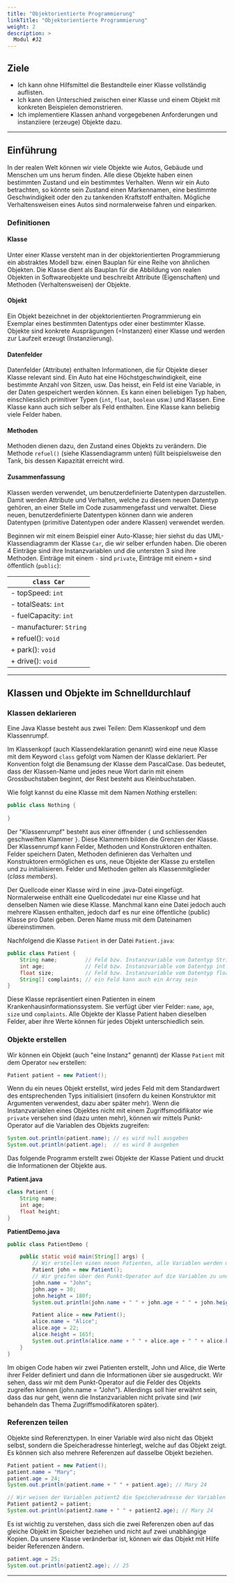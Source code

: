```yaml
---
title: "Objektorientierte Programmierung"
linkTitle: "Objektorientierte Programmierung"
weight: 2
description: >
  Modul #J2
---
```


## Ziele
* Ich kann ohne Hilfsmittel die Bestandteile einer Klasse vollständig auflisten.
* Ich kann den Unterschied zwischen einer Klasse und einem Objekt mit konkreten Beispielen demonstrieren.
* Ich implementiere Klassen anhand vorgegebenen Anforderungen und instanziiere (erzeuge) Objekte dazu.

---

## Einführung
In der realen Welt können wir viele Objekte wie Autos, Gebäude und Menschen um uns herum finden. Alle diese Objekte haben einen bestimmten Zustand und ein bestimmtes Verhalten. Wenn wir ein Auto betrachten, so könnte sein Zustand einen Markennamen, eine bestimmte Geschwindigkeit oder den zu tankenden Kraftstoff enthalten. Mögliche Verhaltensweisen eines Autos sind normalerweise fahren und einparken.

### Definitionen
#### Klasse
Unter einer Klasse versteht man in der objektorientierten Programmierung ein abstraktes Modell bzw. einen Bauplan für eine Reihe von ähnlichen Objekten. Die Klasse dient als Bauplan für die Abbildung von realen Objekten in Softwareobjekte und beschreibt Attribute (Eigenschaften) und Methoden (Verhaltensweisen) der Objekte.

#### Objekt
Ein Objekt bezeichnet in der objektorientierten Programmierung ein Exemplar eines bestimmten Datentyps oder einer bestimmter Klasse. Objekte sind konkrete Ausprägungen (=Instanzen) einer Klasse und werden zur Laufzeit erzeugt (Instanziierung).

#### Datenfelder
Datenfelder (Attribute) enthalten Informationen, die für Objekte dieser Klasse relevant sind. Ein Auto hat eine Höchstgeschwindigkeit, eine bestimmte Anzahl von Sitzen, usw. Das heisst, ein Feld ist eine Variable, in der Daten gespeichert werden können. Es kann einen beliebigen Typ haben, einschliesslich primitiver Typen (`int`, `float`, `boolean` usw.) und Klassen. Eine Klasse kann auch sich selber als Feld enthalten. Eine Klasse kann beliebig viele Felder haben.

#### Methoden
Methoden dienen dazu, den Zustand eines Objekts zu verändern. Die Methode `refuel()` (siehe Klassendiagramm unten) füllt beispielsweise den Tank, bis dessen Kapazität erreicht wird.

#### Zusammenfassung
Klassen werden verwendet, um benutzerdefinierte Datentypen darzustellen. Damit werden Attribute und Verhalten, welche zu diesem neuen Datentyp gehören, an einer Stelle im Code zusammengefasst und verwaltet. Diese neuen, benutzerdefinierte Datentypen können dann wie anderen Datentypen (primitive Datentypen oder andere Klassen) verwendet werden.

Beginnen wir mit einem Beispiel einer Auto-Klasse; hier siehst du das UML-Klassendiagramm der Klasse `Car`, die wir selber erfunden haben. Die oberen 4 Einträge sind ihre Instanzvariablen und die untersten 3 sind ihre Methoden. Einträge mit einem `-` sind `private`, Einträge mit einem `+` sind öffentlich (`public`):

| `class Car`               | 
| ------------------------- |
| - topSpeed: `int`         |
| - totalSeats: `int`       |
| - fuelCapacity: `int`     |
| - manufacturer: `String`  |
| + refuel(): `void`        |
| + park(): `void`          |
| + drive(): `void`         |

---

## Klassen und Objekte im Schnelldurchlauf

### Klassen deklarieren
Eine Java Klasse besteht aus zwei Teilen: Dem Klassenkopf und dem Klassenrumpf.

Im Klassenkopf (auch Klassendeklaration genannt) wird eine neue Klasse mit dem Keyword `class` gefolgt vom Namen der Klasse deklariert. Per Konvention folgt die Benamsung der Klasse dem PascalCase. Das bedeutet, dass der Klassen-Name und jedes neue Wort darin mit einem Grossbuchstaben beginnt, der Rest besteht aus Kleinbuchstaben.

Wie folgt kannst du eine Klasse mit dem Namen _Nothing_ erstellen:
```java
public class Nothing {
    
}
```

Der "Klassenrumpf" besteht aus einer öffnender `{` und schliessenden geschweiften Klammer `}`. Diese Klammern bilden die Grenzen der Klasse. Der Klassenrumpf kann Felder, Methoden und Konstruktoren enthalten. Felder speichern Daten, Methoden definieren das Verhalten und Konstruktoren ermöglichen es uns, neue Objekte der Klasse zu erstellen und zu initialisieren. Felder und Methoden gelten als Klassenmitglieder (_class members_).

Der Quellcode einer Klasse wird in eine .java-Datei eingefügt. Normalerweise enthält eine Quellcodedatei nur eine Klasse und hat denselben Namen wie diese Klasse. Manchmal kann eine Datei jedoch auch mehrere Klassen enthalten, jedoch darf es nur eine öffentliche (public) Klasse pro Datei geben. Deren Name muss mit dem Dateinamen übereinstimmen.

Nachfolgend die Klasse `Patient` in der Datei `Patient.java`:

```java
public class Patient {
    String name;         // Feld bzw. Instanzvariable vom Datentyp String mit dem Bezeichner 'name'
    int age;             // Feld bzw. Instanzvariable vom Datentyp int mit dem Bezeichner 'age'
    float size;          // Feld bzw. Instanzvariable vom Datentyp float mit dem Bezeichner 'size'
    String[] complaints; // ein Feld kann auch ein Array sein
}
```
Diese Klasse repräsentiert einen Patienten in einem Krankenhausinformationssystem. Sie verfügt über vier Felder: `name`, `age`, `size` und `complaints`. Alle Objekte der Klasse Patient haben dieselben Felder, aber ihre Werte können für jedes Objekt unterschiedlich sein.


### Objekte erstellen
Wir können ein Objekt (auch "eine Instanz" genannt) der Klasse `Patient` mit dem Operator `new` erstellen:
```java
Patient patient = new Patient();
```
Wenn du ein neues Objekt erstellst, wird jedes Feld mit dem Standardwert des entsprechenden Typs initialisiert (insofern du keinen Konstruktor mit Argumenten verwendest, dazu aber später mehr). Wenn die Instanzvariablen eines Objektes nicht mit einem Zugriffsmodifikator wie `private` versehen sind (dazu unten mehr), können wir mittels Punkt-Operator auf die Variablen des Objekts zugreifen:
```java
System.out.println(patient.name); // es wird null ausgeben
System.out.println(patient.age);  // es wird 0 ausgeben
```
Das folgende Programm erstellt zwei Objekte der Klasse Patient und druckt die Informationen der Objekte aus.

**Patient.java**
```java
class Patient {
    String name;
    int age;
    float height;
}
```

**PatientDemo.java**
```java
public class PatientDemo {

    public static void main(String[] args) {
        // Wir erstellen einen neuen Patienten, alle Variablen werden mit ihren Standardwerten initialisiert
        Patient john = new Patient();
        // Wir greifen über den Punkt-Operator auf die Variablen zu und speichern Werte darin
        john.name = "John";
        john.age = 30;
        john.height = 180f;
        System.out.println(john.name + " " + john.age + " " + john.height);

        Patient alice = new Patient();
        alice.name = "Alice";
        alice.age = 22;
        alice.height = 165f;
        System.out.println(alice.name + " " + alice.age + " " + alice.height);
    }
}
```

Im obigen Code haben wir zwei Patienten erstellt, John und Alice, die Werte ihrer Felder definiert und dann die Informationen über sie ausgedruckt. Wir sehen, dass wir mit dem Punkt-Operator auf die Felder des Objekts zugreifen können (john.name = "John"). Allerdings soll hier erwähnt sein, dass das nur geht, wenn die Instanzvariablen nicht private sind (wir behandeln das Thema Zugriffsmodifikatoren später).

### Referenzen teilen
Objekte sind Referenztypen. In einer Variable wird also nicht das Objekt selbst, sondern die Speicheradresse hinterlegt, welche auf das Objekt zeigt. Es können sich also mehrere Referenzen auf dasselbe Objekt beziehen.
```java
Patient patient = new Patient();
patient.name = "Mary";
patient.age = 24;
System.out.println(patient.name + " " + patient.age); // Mary 24

// Wir weisen der Variablen patient2 die Speicheradresse der Variablen patient zu
Patient patient2 = patient;
System.out.println(patient2.name + " " + patient2.age); // Mary 24
```
Es ist wichtig zu verstehen, dass sich die zwei Referenzen oben auf das gleiche Objekt im Speicher beziehen und nicht auf zwei unabhängige Kopien. Da unsere Klasse veränderbar ist, können wir das Objekt mit Hilfe beider Referenzen ändern.
```java
patient.age = 25;
System.out.println(patient2.age); // 25
```

---
